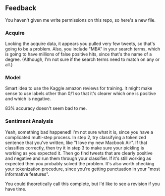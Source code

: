## Feedback

You haven't given me write permissions on this repo, so here's a new file.

### Acquire
Looking the acquire data, it appears you pulled very few tweets, so that's going to be a 
problem. Also, you include "MBA" in your search terms, which is going to have millions of 
false positive hits, since that's the name of a degree. (Although, I'm not sure if the search
terms need to match on any or all.)

### Model

Smart idea to use the Kaggle amazon reviews for training. It might make sense to use labels
other than 0/1 so that it's clearer which one is positive and which is negative. 

83% accuracy doesn't seem bad to me. 

### Sentiment Analysis

Yeah, something bad happened! I'm not sure what it is, since you have a complicated multi-step 
process. In step 2, try classifying a tokenized sentence that you've written, like "I love my new Macbook Air". 
If that classifies correctly, then try it in step 3 to make sure your pickling is working as you expected it.
Then go find tweets that are clearly positive and negative and run them through your classifier. If it's still
working as expected then you probably solved the problem. It's also worth checking your tokenization procedure, since
you're getting punctuation in your "most informative features". 

You could theoretically call this complete, but I'd like to see a revision if you have time. 
